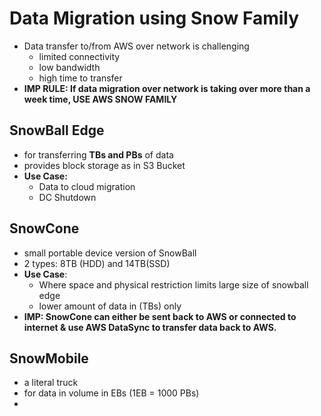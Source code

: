 
# Data Migration using Snow Family

- Data transfer to/from AWS over network is challenging
	- limited connectivity
	- low bandwidth
	- high time to transfer
- **IMP RULE: If data migration over network is taking over more than a week time, USE AWS SNOW FAMILY**

## SnowBall Edge

- for transferring **TBs and PBs** of data
- provides block storage as in S3 Bucket
- **Use Case:**
	- Data to cloud migration
	- DC Shutdown

## SnowCone

- small portable device version of SnowBall
- 2 types: 8TB (HDD) and 14TB(SSD)
- **Use Case**:
	- Where space and physical restriction limits large size of snowball edge
	- lower amount of data in (TBs) only
- **IMP: SnowCone can either be sent back to AWS or connected to internet & use AWS DataSync to transfer data back to AWS.** 

## SnowMobile

- a literal truck
- for data in volume in EBs (1EB = 1000 PBs)
- 